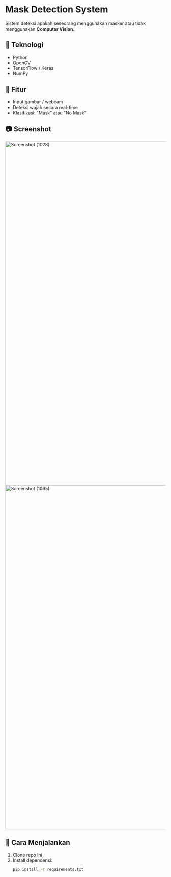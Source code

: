# Mask Detection System
Sistem deteksi apakah seseorang menggunakan masker atau tidak menggunakan **Computer Vision**.

## 🚀 Teknologi
- Python
- OpenCV
- TensorFlow / Keras
- NumPy

## 🔑 Fitur
- Input gambar / webcam
- Deteksi wajah secara real-time
- Klasifikasi: "Mask" atau "No Mask"

## 📷 Screenshot
<img width="1920" height="1080" alt="Screenshot (1028)" src="https://github.com/user-attachments/assets/d8b412f6-5484-482d-b067-b427522cf54e" />
<img width="1920" height="1080" alt="Screenshot (1065)" src="https://github.com/user-attachments/assets/43a91b9d-d82b-43e4-9f9a-da5573bcb906" />


## 📌 Cara Menjalankan
1. Clone repo ini
2. Install dependensi:
   ```bash
   pip install -r requirements.txt

